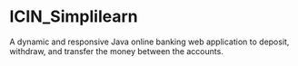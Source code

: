 # ICIN_Simplilearn
A dynamic and responsive Java online banking web application to deposit, withdraw, and transfer the money between the accounts.
